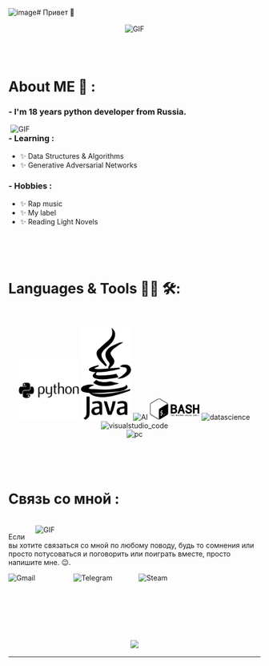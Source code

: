 ![image](https://github.com/GRINDPRAX/GRINDPRAX/assets/88826658/dad756c2-3de5-4dce-8bfa-41960df50046)# Привет 👋

<div align="center">
<img hight="300" width="700" alt="GIF" align="center" src="https://i.gifer.com/embedded/download/Wxw4.gif">
</div>

</br>
</br>
</br>


# About ME 💬 :

### - I'm 18 years  python developer from Russia.

<img hight="400" width="500" alt="GIF" align="right" src="https://avatars.mds.yandex.net/i?id=b2c71ab17d07f84f5c4af9321bd6b5e56007c9ac-12890380-images-thumbs&n=13">

### - Learning :
- ✨ Data Structures & Algorithms
- ✨ Generative Adversarial Networks

### - Hobbies : 
- ✨ Rap music
- ✨ My label
- ✨ Reading Light Novels


</br>
</br>
</br>



# Languages & Tools 👨‍💻 🛠:
</br>

<p align="center">

<!-- For more icons please follow  https://github.com/MikeCodesDotNET/ColoredBadges -->
<img src="https://github.com/Xx-Ashutosh-xX/Xx-Ashutosh-xX/blob/master/assets/icons/python.png" alt="python" width="120" hight="50">
<img src="https://github.com/Xx-Ashutosh-xX/Xx-Ashutosh-xX/blob/master/assets/icons/java.png" alt="java"  width="100" hight="50">
<img src="https://github.com/Xx-Ashutosh-xX/Xx-Ashutosh-xX/blob/master/assets/icons/ai.png" alt="AI" width="90" hight="50">
<img src="https://github.com/Xx-Ashutosh-xX/Xx-Ashutosh-xX/blob/master/assets/icons/bash.png" alt="bash" width="100" hight="50">
<img src="https://github.com/Xx-Ashutosh-xX/Xx-Ashutosh-xX/blob/master/assets/icons/datascience.png" alt="datascience" width="180" hight="50">
</br>
<img src="https://github.com/Xx-Ashutosh-xX/Xx-Ashutosh-xX/blob/master/assets/icons/visualstudio_code.png" alt="visualstudio_code" width="240" hight="50">
</br>
<img src="https://github.com/Xx-Ashutosh-xX/Xx-Ashutosh-xX/blob/master/assets/icons/pc.png" alt="pc" width="100" hight="50">
</p>
</br>
</br>
</br>



# Связь со мной :

<p>
 </br>


<img hight="320" width="450" align="right" alt="GIF" src="https://github.com/Xx-Ashutosh-xX/Xx-Ashutosh-xX/blob/master/assets/93195.gif">


Если вы хотите связаться со мной по любому поводу, будь то сомнения или просто потусоваться и поговорить или поиграть вместе, просто напишите мне. 😉.

<a href="mailto:pravogoanton@gmail.com">
 <img align="left" alt="Gmail" width="130" hight="100" src="https://github.com/Xx-Ashutosh-xX/Xx-Ashutosh-xX/blob/master/assets/icons/gmail.png" />
</a>
<a href="https://t.me/BOPUEM">
  <img align="left" alt="Telegram" width="130" hight="100" src="https://github.com/Xx-Ashutosh-xX/Xx-Ashutosh-xX/blob/master/assets/icons/telegram.png" />
</a>
<a href="https://steamcommunity.com/id/VitalLie/">
  <img align="left" alt="Steam" width="130" hight="100" src="https://github.com/Xx-Ashutosh-xX/Xx-Ashutosh-xX/blob/master/assets/icons/steam.png" />
</a>
 </p>
 

</br>
</br>
</br>
</br>
</br>
</br>
</br>



<p align="center" >  
  <a href="https://github.com/anuraghazra/github-readme-stats"> 
<img  src="https://github-readme-stats.vercel.app/api?username=GRINDPRAX&&show_icons=true&theme=radical"/>
  </a>
  </p>

*************
